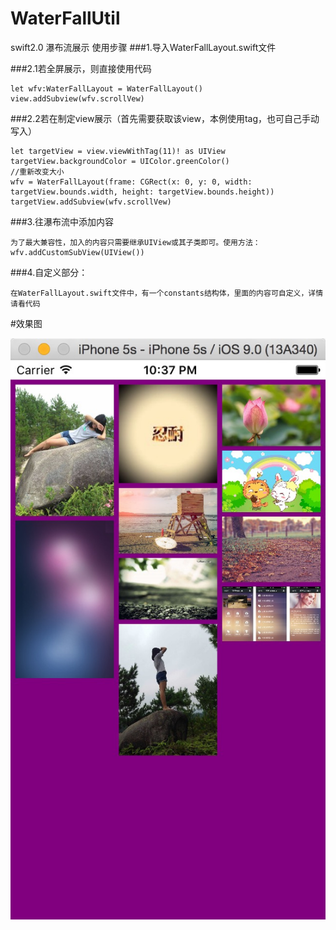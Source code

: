 # WaterFallUtil

swift2.0 瀑布流展示
使用步骤
###1.导入WaterFallLayout.swift文件

###2.1若全屏展示，则直接使用代码

    let wfv:WaterFallLayout = WaterFallLayout()
    view.addSubview(wfv.scrollVew)

###2.2若在制定view展示（首先需要获取该view，本例使用tag，也可自己手动写入）<br />

    let targetView = view.viewWithTag(11)! as UIView
    targetView.backgroundColor = UIColor.greenColor()
    //重新改变大小
    wfv = WaterFallLayout(frame: CGRect(x: 0, y: 0, width: targetView.bounds.width, height: targetView.bounds.height))
    targetView.addSubview(wfv.scrollVew)

###3.往瀑布流中添加内容<br />

    为了最大兼容性，加入的内容只需要继承UIView或其子类即可。使用方法：
    wfv.addCustomSubView(UIView())
###4.自定义部分：<br />

    在WaterFallLayout.swift文件中，有一个constants结构体，里面的内容可自定义，详情请看代码

#效果图


![image](https://github.com/Chovans/WaterFallUtil/blob/master/show.jpg)
